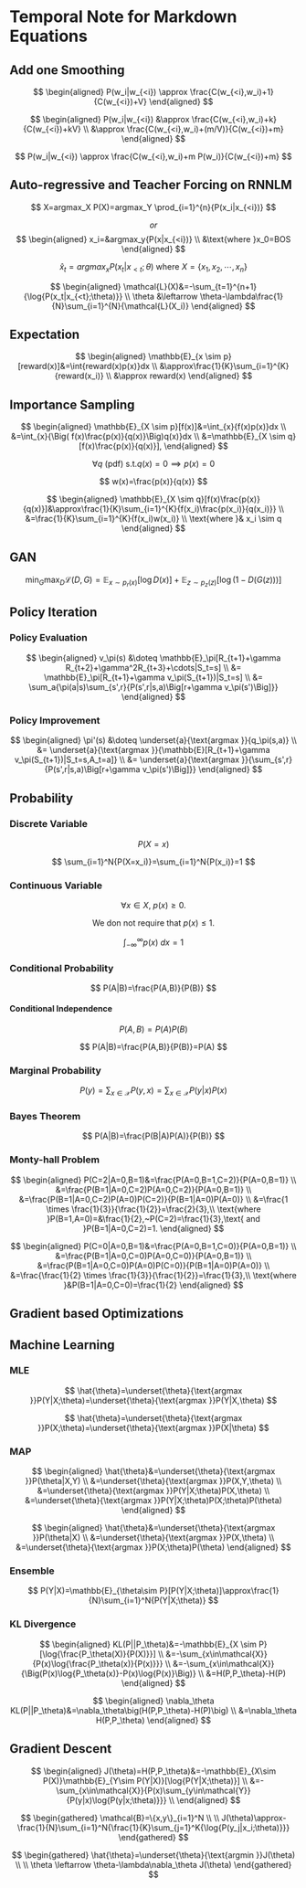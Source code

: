 # Temporal Note for Markdown Equations

## Add one Smoothing

$$
\begin{aligned}
P(w_i|w_{<i}) \approx \frac{C(w_{<i},w_i)+1}{C(w_{<i})+V}
\end{aligned}
$$

$$
\begin{aligned}
P(w_i|w_{<i}) &\approx \frac{C(w_{<i},w_i)+k}{C(w_{<i})+kV} \\
&\approx \frac{C(w_{<i},w_i)+(m/V)}{C(w_{<i})+m}
\end{aligned}
$$

$$
P(w_i|w_{<i}) \approx \frac{C(w_{<i},w_i)+m P(w_i)}{C(w_{<i})+m}
$$

## Auto-regressive and Teacher Forcing on RNNLM

$$
X=argmax_X P(X)=argmax_Y \prod_{i=1}^{n}{P(x_i|x_{<i})}
$$

$$
or
$$
$$
\begin{aligned}
x_i=&argmax_y{P(x|x_{<i})} \\
&\text{where }x_0=BOS
\end{aligned}
$$

$$
\hat{x}_t=argmax_x{P(x_t|x_{<t};\theta)}\text{ where }X=\{x_1,x_2,\cdots,x_n\}
$$

$$
\begin{aligned}
\mathcal{L}(X)&=-\sum_{t=1}^{n+1}{\log{P(x_t|x_{<t};\theta)}} \\
\theta &\leftarrow \theta-\lambda\frac{1}{N}\sum_{i=1}^{N}{\mathcal{L}(X_i)}
\end{aligned}
$$

## Expectation

$$
\begin{aligned}
\mathbb{E}_{x \sim p}[reward(x)]&=\int{reward(x)p(x)}dx \\
&\approx\frac{1}{K}\sum_{i=1}^{K}{reward(x_i)} \\
&\approx reward(x)
\end{aligned}
$$

## Importance Sampling

$$
\begin{aligned}
\mathbb{E}_{X \sim p}[f(x)]&=\int_{x}{f(x)p(x)}dx \\
&=\int_{x}{\Big( f(x)\frac{p(x)}{q(x)}\Big)q(x)}dx \\
&=\mathbb{E}_{X \sim q}[f(x)\frac{p(x)}{q(x)}],
\end{aligned}
$$

$$
\forall q\text{ (pdf) s.t.} q(x)=0 \implies p(x)=0
$$

$$
w(x)=\frac{p(x)}{q(x)}
$$

$$
\begin{aligned}
\mathbb{E}_{X \sim q}[f(x)\frac{p(x)}{q(x)}]&\approx\frac{1}{K}\sum_{i=1}^{K}{f(x_i)\frac{p(x_i)}{q(x_i)}} \\
&=\frac{1}{K}\sum_{i=1}^{K}{f(x_i)w(x_i)} \\
\text{where }& x_i \sim q
\end{aligned}
$$

## GAN

$$
\min_{G}\max_{D}\mathcal{L}(D,G)=\mathbb{E}_{x\sim p_r(x)}[\log{D(x)}]+\mathbb{E}_{z\sim p_z(z)}[\log{(1-D(G(z)))}]
$$

## Policy Iteration

### Policy Evaluation

$$
\begin{aligned}
v_\pi(s) &\doteq \mathbb{E}_\pi[R_{t+1}+\gamma R_{t+2}+\gamma^2R_{t+3}+\cdots|S_t=s] \\
&= \mathbb{E}_\pi[R_{t+1}+\gamma v_\pi(S_{t+1})|S_t=s] \\
&= \sum_a{\pi(a|s)\sum_{s',r}{P(s',r|s,a)\Big[r+\gamma v_\pi(s')\Big]}}
\end{aligned}
$$

### Policy Improvement

$$
\begin{aligned}
\pi'(s) &\doteq \underset{a}{\text{argmax }}{q_\pi(s,a)} \\
&= \underset{a}{\text{argmax }}{\mathbb{E}[R_{t+1}+\gamma v_\pi(S_{t+1})|S_t=s,A_t=a]} \\
&= \underset{a}{\text{argmax }}{\sum_{s',r}{P(s',r|s,a)\Big[r+\gamma v_\pi(s')\Big]}}
\end{aligned}
$$

## Probability

### Discrete Variable

$$
P(X=x)
$$

$$
\sum_{i=1}^N{P(X=x_i)}=\sum_{i=1}^N{P(x_i)}=1
$$

### Continuous Variable

$$
\forall x \in X,~p(x)\ge0.
$$

$$
\text{We don not require that }p(x)\le1.
$$

$$
\int_{-\infty}^{\infty}{p(x)}~dx=1
$$

### Conditional Probability

$$
P(A|B)=\frac{P(A,B)}{P(B)}
$$

#### Conditional Independence

$$
P(A,B)=P(A)P(B)
$$

$$
P(A|B)=\frac{P(A,B)}{P(B)}=P(A)
$$

### Marginal Probability

$$
P(y)=\sum_{x\in\mathcal{X}}{P(y,x)}=\sum_{x\in\mathcal{X}}{P(y|x)P(x)}
$$

### Bayes Theorem

$$
P(A|B)=\frac{P(B|A)P(A)}{P(B)}
$$

### Monty-hall Problem

$$
\begin{aligned}
P(C=2|A=0,B=1)&=\frac{P(A=0,B=1,C=2)}{P(A=0,B=1)} \\
&=\frac{P(B=1|A=0,C=2)P(A=0,C=2)}{P(A=0,B=1)} \\
&=\frac{P(B=1|A=0,C=2)P(A=0)P(C=2)}{P(B=1|A=0)P(A=0)} \\
&=\frac{1 \times \frac{1}{3}}{\frac{1}{2}}=\frac{2}{3},\\
\text{where }P(B=1,A=0)=&\frac{1}{2},~P(C=2)=\frac{1}{3},\text{ and }P(B=1|A=0,C=2)=1.
\end{aligned}
$$

$$
\begin{aligned}
P(C=0|A=0,B=1)&=\frac{P(A=0,B=1,C=0)}{P(A=0,B=1)} \\
&=\frac{P(B=1|A=0,C=0)P(A=0,C=0)}{P(A=0,B=1)} \\
&=\frac{P(B=1|A=0,C=0)P(A=0)P(C=0)}{P(B=1|A=0)P(A=0)} \\
&=\frac{\frac{1}{2} \times \frac{1}{3}}{\frac{1}{2}}=\frac{1}{3},\\
\text{where }&P(B=1|A=0,C=0)=\frac{1}{2}
\end{aligned}
$$

## Gradient based Optimizations

## Machine Learning

### MLE

$$
\hat{\theta}=\underset{\theta}{\text{argmax }}P(Y|X;\theta)=\underset{\theta}{\text{argmax }}P(Y|X,\theta)
$$

$$
\hat{\theta}=\underset{\theta}{\text{argmax }}P(X;\theta)=\underset{\theta}{\text{argmax }}P(X|\theta)
$$ 

### MAP

$$
\begin{aligned}
\hat{\theta}&=\underset{\theta}{\text{argmax }}P(\theta|X,Y) \\
&=\underset{\theta}{\text{argmax }}P(X,Y,\theta) \\
&=\underset{\theta}{\text{argmax }}P(Y|X;\theta)P(X,\theta) \\
&=\underset{\theta}{\text{argmax }}P(Y|X;\theta)P(X;\theta)P(\theta)
\end{aligned}
$$

$$
\begin{aligned}
\hat{\theta}&=\underset{\theta}{\text{argmax }}P(\theta|X) \\
&=\underset{\theta}{\text{argmax }}P(X,\theta) \\
&=\underset{\theta}{\text{argmax }}P(X;\theta)P(\theta)
\end{aligned}
$$

### Ensemble

$$
P(Y|X)=\mathbb{E}_{\theta\sim P}[P(Y|X;\theta)]\approx\frac{1}{N}\sum_{i=1}^N{P(Y|X;\theta)}
$$

### KL Divergence

$$
\begin{aligned}
KL(P||P_\theta)&=-\mathbb{E}_{X \sim P}[\log{\frac{P_\theta(X)}{P(X)}}] \\
&=-\sum_{x\in\mathcal{X}}{P(x)\log{\frac{P_\theta(x)}{P(x)}}} \\
&=-\sum_{x\in\mathcal{X}}{\Big(P(x)\log{P_\theta(x)}-P(x)\log{P(x)}\Big)} \\
&=H(P,P_\theta)-H(P)
\end{aligned}
$$

$$
\begin{aligned}
\nabla_\theta KL(P||P_\theta)&=\nabla_\theta\big(H(P,P_\theta)-H(P)\big) \\
&=\nabla_\theta H(P,P_\theta)
\end{aligned}
$$

## Gradient Descent

$$
\begin{aligned}
J(\theta)=H(P,P_\theta)&=-\mathbb{E}_{X\sim P(X)}\mathbb{E}_{Y\sim P(Y|X)}[\log{P(Y|X;\theta)}] \\
&=-\sum_{x\in\mathcal{X}}{P(x)\sum_{y\in\mathcal{Y}}{P(y|x)\log{P(y|x;\theta)}}} \\
\end{aligned}
$$

$$
\begin{gathered}
\mathcal{B}=\{x,y\}_{i=1}^N \\ \\
J(\theta)\approx-\frac{1}{N}\sum_{i=1}^N{\frac{1}{K}\sum_{j=1}^K{\log{P(y_j|x_i;\theta)}}}
\end{gathered}
$$

$$
\begin{gathered}
\hat{\theta}=\underset{\theta}{\text{argmin }}J(\theta) \\ \\
\theta \leftarrow \theta-\lambda\nabla_\theta J(\theta)
\end{gathered}
$$
